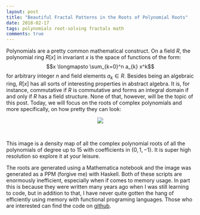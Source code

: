 ```yaml
---
layout: post
title: "Beautiful Fractal Patterns in the Roots of Polynomial Roots"
date: 2018-02-17
tags: polynomials root-solving fractals math
comments: true
---
```


Polynomials are a pretty common mathematical construct. On a field $R$, the polynomial ring $R[x]$ in invariant $x$ is the space of functions of the form:
  $$x \longmapsto \sum_{k=0}^n a_{k} x^k$$
for arbitrary integer $n$ and field elements $a_k \in R$. Besides being an algebraic ring, $R[x]$ has all sorts of interesting properties in abstract algebra. It is, for instance, commutative if $R$ is commutative and forms an integral domain if and only if $R$ has a field structure. None of that, however, will be the topic of this post. Today, we will focus on the roots of complex polynomials and more specifically, on how pretty they can look:

<p align="center">
  <img src="https://frankwang95.github.io/assets/polynomial_roots.jpg">
</p>
<br>

This image is a density map of all the complex polynomial roots of all the polynomials of degree up to 15 with coefficients in $\{0, 1, -1\}$. It is super high resolution so explore it at your leisure.

The roots are generated using a Mathematica notebook and the image was generated as a PPM (forgive me) with Haskell. Both of these scripts are enormously inefficient, especially when if comes to memory usage. In part this is because they were written many years ago when I was still learning to code, but in addition to that, I have never quite gotten the hang of efficiently using memory with functional programing languages. Those who are interested can find the code on [github](https://github.com/frankwang95/polynomials).
